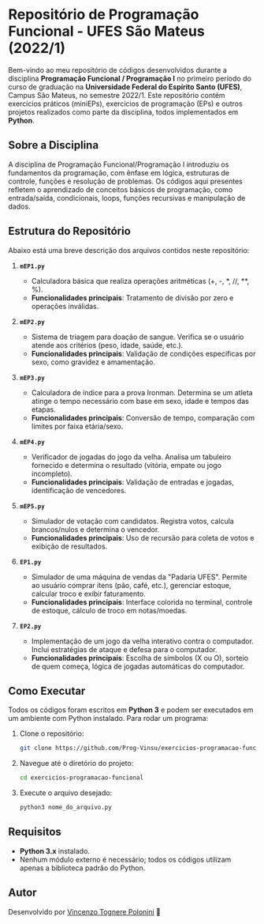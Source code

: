 
# Repositório de Programação Funcional - UFES São Mateus (2022/1)

Bem-vindo ao meu repositório de códigos desenvolvidos durante a disciplina **Programação Funcional / Programação I** no primeiro período do curso de graduação na **Universidade Federal do Espírito Santo (UFES)**, Campus São Mateus, no semestre 2022/1. Este repositório contém exercícios práticos (miniEPs), exercícios de programação (EPs) e outros projetos realizados como parte da disciplina, todos implementados em **Python**.

## Sobre a Disciplina
A disciplina de Programação Funcional/Programação I introduziu os fundamentos da programação, com ênfase em lógica, estruturas de controle, funções e resolução de problemas. Os códigos aqui presentes refletem o aprendizado de conceitos básicos de programação, como entrada/saída, condicionais, loops, funções recursivas e manipulação de dados.

## Estrutura do Repositório
Abaixo está uma breve descrição dos arquivos contidos neste repositório:

1. **`mEP1.py`**  
   - Calculadora básica que realiza operações aritméticas (+, -, *, //, **, %).  
   - **Funcionalidades principais**: Tratamento de divisão por zero e operações inválidas.

2. **`mEP2.py`**  
   - Sistema de triagem para doação de sangue. Verifica se o usuário atende aos critérios (peso, idade, saúde, etc.).  
   - **Funcionalidades principais**: Validação de condições específicas por sexo, como gravidez e amamentação.

3. **`mEP3.py`**  
   - Calculadora de índice para a prova Ironman. Determina se um atleta atinge o tempo necessário com base em sexo, idade e tempos das etapas.  
   - **Funcionalidades principais**: Conversão de tempo, comparação com limites por faixa etária/sexo.

4. **`mEP4.py`**  
   - Verificador de jogadas do jogo da velha. Analisa um tabuleiro fornecido e determina o resultado (vitória, empate ou jogo incompleto).  
   - **Funcionalidades principais**: Validação de entradas e jogadas, identificação de vencedores.
  
5. **`mEP5.py`**  
   - Simulador de votação com candidatos. Registra votos, calcula brancos/nulos e determina o vencedor.  
   - **Funcionalidades principais**: Uso de recursão para coleta de votos e exibição de resultados.

6. **`EP1.py`**  
   - Simulador de uma máquina de vendas da "Padaria UFES". Permite ao usuário comprar itens (pão, café, etc.), gerenciar estoque, calcular troco e exibir faturamento.  
   - **Funcionalidades principais**: Interface colorida no terminal, controle de estoque, cálculo de troco em notas/moedas.

7. **`EP2.py`**  
   - Implementação de um jogo da velha interativo contra o computador. Inclui estratégias de ataque e defesa para o computador.  
   - **Funcionalidades principais**: Escolha de símbolos (X ou O), sorteio de quem começa, lógica de jogadas automáticas do computador.


## Como Executar
Todos os códigos foram escritos em **Python 3** e podem ser executados em um ambiente com Python instalado. Para rodar um programa:
1. Clone o repositório:
   ```bash
   git clone https://github.com/Prog-Vinsu/exercicios-programacao-funcional.git
   ```
2. Navegue até o diretório do projeto:
   ```bash
   cd exercicios-programacao-funcional
   ```
3. Execute o arquivo desejado:
   ```bash
   python3 nome_do_arquivo.py
   ```

## Requisitos
- **Python 3.x** instalado.
- Nenhum módulo externo é necessário; todos os códigos utilizam apenas a biblioteca padrão do Python.

## Autor
Desenvolvido por [Vincenzo Tognere Polonini](https://github.com/Prog-Vinsu) 💪

